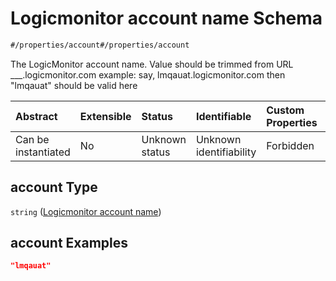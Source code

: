 # Logicmonitor account name Schema

```txt
#/properties/account#/properties/account
```

The LogicMonitor account name.
Value should be trimmed from URL \_\_\_.logicmonitor.com
example: say, lmqauat.logicmonitor.com then "lmqauat" should be valid here

| Abstract            | Extensible | Status         | Identifiable            | Custom Properties | Additional Properties | Access Restrictions | Defined In                                                        |
| :------------------ | :--------- | :------------- | :---------------------- | :---------------- | :-------------------- | :------------------ | :---------------------------------------------------------------- |
| Can be instantiated | No         | Unknown status | Unknown identifiability | Forbidden         | Allowed               | none                | [values.schema.json\*](values.schema.json "open original schema") |

## account Type

`string` ([Logicmonitor account name](values-properties-logicmonitor-account-name.md))

## account Examples

```json
"lmqauat"
```
